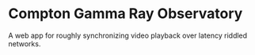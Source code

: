 # Compton Gamma Ray Observatory

A web app for roughly synchronizing video playback over latency riddled networks.
